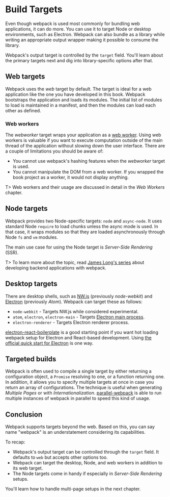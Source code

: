 # Build Targets

Even though webpack is used most commonly for bundling web applications, it can do more. You can use it to target Node or desktop environments, such as Electron. Webpack can also bundle as a library while writing an appropriate output wrapper making it possible to consume the library.

Webpack's output target is controlled by the `target` field. You'll learn about the primary targets next and dig into library-specific options after that.

## Web targets

Webpack uses the _web_ target by default. The target is ideal for a web application like the one you have developed in this book. Webpack bootstraps the application and loads its modules. The initial list of modules to load is maintained in a manifest, and then the modules can load each other as defined.

### Web workers

The _webworker_ target wraps your application as a [web worker](https://developer.mozilla.org/en-US/docs/Web/API/Web_Workers_API). Using web workers is valuable if you want to execute computation outside of the main thread of the application without slowing down the user interface. There are a couple of limitations you should be aware of:

- You cannot use webpack's hashing features when the _webworker_ target is used.
- You cannot manipulate the DOM from a web worker. If you wrapped the book project as a worker, it would not display anything.

T> Web workers and their usage are discussed in detail in the _Web Workers_ chapter.

## Node targets

Webpack provides two Node-specific targets: `node` and `async-node`. It uses standard Node `require` to load chunks unless the async mode is used. In that case, it wraps modules so that they are loaded asynchronously through Node `fs` and `vm` modules.

The main use case for using the Node target is _Server-Side Rendering_ (SSR).

T> To learn more about the topic, read [James Long's series](https://jlongster.com/Backend-Apps-with-Webpack--Part-I) about developing backend applications with webpack.

## Desktop targets

There are desktop shells, such as [NW.js](https://nwjs.io/) (previously _node-webkit_) and [Electron](http://electron.atom.io/) (previously _Atom_). Webpack can target these as follows:

- `node-webkit` - Targets NW.js while considered experimental.
- `atom`, `electron`, `electron-main` - Targets [Electron main process](https://github.com/electron/electron/blob/master/docs/tutorial/quick-start.md).
- `electron-renderer` - Targets Electron renderer process.

[electron-react-boilerplate](https://github.com/electron-react-boilerplate/electron-react-boilerplate) is a good starting point if you want hot loading webpack setup for Electron and React-based development. Using [the official quick start for Electron](https://github.com/electron/electron-quick-start) is one way.

## Targeted builds

Webpack is often used to compile a single target by either returning a configuration object, a `Promise` resolving to one, or a function returning one. In addition, it allows you to specify multiple targets at once in case you return an array of configurations. The technique is useful when generating _Multiple Pages_ or with _Internationalization_. [parallel-webpack](https://www.npmjs.com/package/parallel-webpack) is able to run multiple instances of webpack in parallel to speed this kind of usage.

## Conclusion

Webpack supports targets beyond the web. Based on this, you can say name "webpack" is an understatement considering its capabilities.

To recap:

- Webpack's output target can be controlled through the `target` field. It defaults to `web` but accepts other options too.
- Webpack can target the desktop, Node, and web workers in addition to its web target.
- The Node targets come in handy if especially in _Server-Side Rendering_ setups.

You'll learn how to handle multi-page setups in the next chapter.
